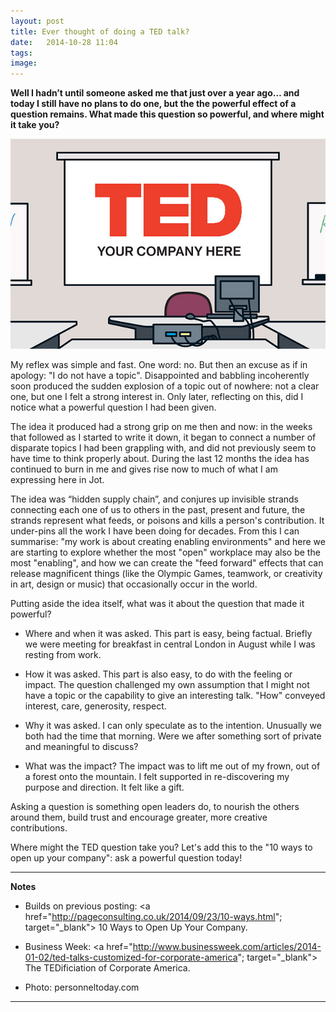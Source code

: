 ```yaml
---
layout: post
title: Ever thought of doing a TED talk? 
date:   2014-10-28 11:04
tags: 
image:
---
```


**Well I hadn’t until someone asked me that just over a year ago… and today I still have no plans to do one, but the the powerful effect of a question remains. What made this question so powerful, and where might it take you?**

![](/libb/images/ted.jpg)

My reflex was simple and fast. One word: no. But then an excuse as if in apology: "I do not have a topic". Disappointed and babbling incoherently soon produced the sudden explosion of a topic out of nowhere: not a clear one, but one I felt a strong interest in.  Only later, reflecting on this, did I notice what a powerful question I had been given. 

The idea it produced had a strong grip on me then and now: in the weeks that followed as I started to write it down, it began to connect a number of disparate topics I had been grappling with, and did not previously seem to have time to think properly about. During the last 12 months the idea has continued to burn in me and gives rise now to much of what I am expressing here in Jot. 

The idea was “hidden supply chain”, and conjures up invisible strands connecting each one of us to others in the past, present and future, the strands represent what feeds, or poisons and kills a person's contribution. It under-pins all the work I have been doing for decades. From this I can summarise: "my work is about creating enabling environments" and here we are starting to explore whether the most "open" workplace may also be the most "enabling", and how we can create the "feed forward" effects that can release magnificent things (like the Olympic Games, teamwork, or creativity in art, design or music) that occasionally occur in the world.

Putting aside the idea itself, what was it about the question that made it powerful? 

* Where and when it was asked. This part is easy, being factual. Briefly we were meeting for breakfast in central London in August while I was resting from work. 

* How it was asked. This part is also easy, to do with the feeling or impact. The question challenged my own assumption that I might not have a topic or the capability to give an interesting talk. "How" conveyed interest, care, generosity, respect. 

* Why it was asked. I can only speculate as to the intention. Unusually we both had the time that morning. Were we after something sort of private and meaningful to discuss? 

* What was the impact? The impact was to lift me out of my frown, out of a forest onto the mountain. I felt supported in re-discovering my purpose and direction. It felt like a gift. 

 Asking a question is something open leaders do, to nourish the others around them, build trust and encourage greater, more creative contributions.

 Where might the TED question take you? Let's add this to the "10 ways to open up your company": ask a powerful question today!

__________________
<b>Notes</b>

* Builds on previous posting: <a href="http://pageconsulting.co.uk/2014/09/23/10-ways.html"; target="_blank"> 10 Ways to Open Up Your Company. </a>

* Business Week: <a href="http://www.businessweek.com/articles/2014-01-02/ted-talks-customized-for-corporate-america"; target="_blank"> The TEDificiation of Corporate America. </a>

* Photo: personneltoday.com

__________________







